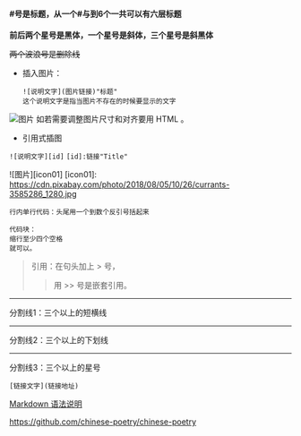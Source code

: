 #### #号是标题，从一个#与到6个一共可以有六层标题

**前后两个星号是黑体，一个星号是斜体，三个星号是斜黑体**

~~两个波浪号是删除线~~

* 插入图片：

    ```![说明文字](图片链接)"标题" ```     
    ```这个说明文字是指当图片不存在的时候要显示的文字``` 

![图片](https://cdn.pixabay.com/photo/2013/11/01/12/44/red-currant-203929_1280.jpg)
如若需要调整图片尺寸和对齐要用 HTML 。


* 引用式插图

```![说明文字][id]```
```[id]:链接"Title" ```

![图片][icon01]
[icon01]: https://cdn.pixabay.com/photo/2018/08/05/10/26/currants-3585286_1280.jpg



```行内单行代码：头尾用一个到数个反引号括起来```

    代码块：
    缩行至少四个空格
    就可以。


> 引用：在句头加上 > 号，
>> 用 >> 号是嵌套引用。


----
分割线1：三个以上的短横线
____
分割线2：三个以上的下划线
****
分割线3：三个以上的星号


`[链接文字](链接地址)`

[Markdown 语法说明](https://www.appinn.com/markdown/)

https://github.com/chinese-poetry/chinese-poetry
